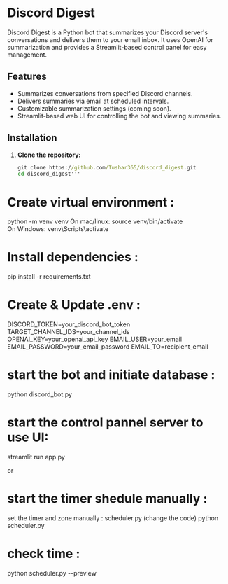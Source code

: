 # Discord Digest

Discord Digest is a Python bot that summarizes your Discord server's conversations and delivers them to your email inbox.  It uses OpenAI for summarization and provides a Streamlit-based control panel for easy management.

## Features

* Summarizes conversations from specified Discord channels.
* Delivers summaries via email at scheduled intervals.
* Customizable summarization settings (coming soon).
* Streamlit-based web UI for controlling the bot and viewing summaries.


## Installation

1. **Clone the repository:**

   ```cmd
   git clone https://github.com/Tushar365/discord_digest.git
   cd discord_digest'''
# Create virtual environment :
python -m venv venv
On mac/linux: source venv/bin/activate  
On Windows: venv\Scripts\activate

# Install dependencies :
pip install -r requirements.txt

# Create & Update .env :
DISCORD_TOKEN=your_discord_bot_token
TARGET_CHANNEL_IDS=your_channel_ids
OPENAI_KEY=your_openai_api_key
EMAIL_USER=your_email
EMAIL_PASSWORD=your_email_password
EMAIL_TO=recipient_email

# start the bot and initiate database :
python discord_bot.py

# start the control pannel server to use UI:
streamlit run app.py

or 

# start the timer shedule manually :
set the timer and zone manually : scheduler.py (change the code)
python scheduler.py

# check time :
python scheduler.py --preview



